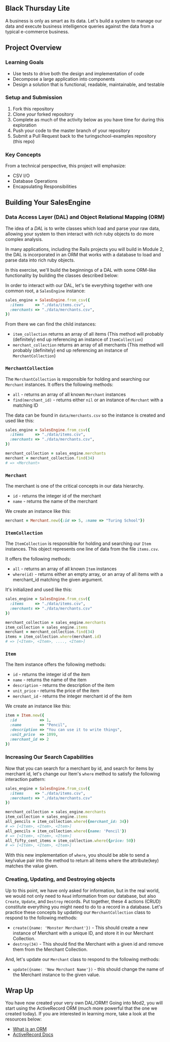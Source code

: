 ## Black Thursday Lite

A business is only as smart as its data. Let's build a system to manage our data and execute business intelligence queries against the data from a typical e-commerce business.

Project Overview
-----------------

### Learning Goals

*   Use tests to drive both the design and implementation of code
*   Decompose a large application into components
*   Design a solution that is functional, readable, maintainable, and testable

### Setup and Submission

1.  Fork this repository
1.  Clone _your_ forked repository
1.  Complete as much of the activity below as you have time for during this exploration
1.  Push your code to the master branch of your repository
1.  Submit a Pull Request back to the turingschool-examples repository (this repo)


### Key Concepts

From a technical perspective, this project will emphasize:

*   CSV I/O
*   Database Operations
*   Encapsulating Responsibilities

## Building Your SalesEngine

### Data Access Layer (DAL) and Object Relational Mapping (ORM)

The idea of a *DAL* is to write classes which load and parse your raw data, allowing your system to then interact with rich ruby objects to do more complex analysis.

In many applications, including the Rails projects you will build in Module 2, the DAL is incorporated in an ORM that works with a database to load and parse data into rich ruby objects.

In this exercise, we'll build the beginnings of a DAL with some ORM-like functionality by building the classes described below:

In order to interact with our DAL, let's tie everything together with one common root, a `SalesEngine` instance:

```ruby
sales_engine = SalesEngine.from_csv({
  :items     => "./data/items.csv",
  :merchants => "./data/merchants.csv",
})
```

From there we can find the child instances:

*   `item_collection` returns an array of all items (This method will probably (definitely) end up referencing an instance of `ItemCollection`)
*   `merchant_collection` returns an array of all merchants (This method will probably (definitely) end up referencing an instance of `MerchantCollection`)

### `MerchantCollection`

The `MerchantCollection` is responsible for holding and searching our `Merchant`
instances. It offers the following methods:

*   `all` - returns an array of all known `Merchant` instances
*   `find(merchant_id)` - returns either `nil` or an instance of `Merchant` with a matching ID

The data can be found in `data/merchants.csv` so the instance is created and used like this:

```ruby
sales_engine = SalesEngine.from_csv({
  :items     => "./data/items.csv",
  :merchants => "./data/merchants.csv",
})

merchant_collection = sales_engine.merchants
merchant = merchant_collection.find(34)
# => <Merchant>
```

### `Merchant`

The merchant is one of the critical concepts in our data hierarchy.

*   `id` - returns the integer id of the merchant
*   `name` - returns the name of the merchant

We create an instance like this:

```ruby
merchant = Merchant.new({:id => 5, :name => "Turing School"})
```

### `ItemCollection`

The `ItemCollection` is responsible for holding and searching our `Item`
instances. This object represents one line of data from the file `items.csv`.

It offers the following methods:

*   `all` - returns an array of all known `Item` instances
*   `where(id)` - returns either an empty array, or an array of all items with a merchant_id matching the given argument.

It's initialized and used like this:

```ruby
sales_engine = SalesEngine.from_csv({
  :items     => "./data/items.csv",
  :merchants => "./data/merchants.csv"
})

merchant_collection = sales_engine.merchants
item_collection = sales_engine.items
merchant = merchant_collection.find(34)
items = item_collection.where(merchant.id)
# => [<Item>, <Item>, ...., <Item>]
```

### `Item`

The Item instance offers the following methods:

*   `id` - returns the integer id of the item
*   `name` - returns the name of the item
*   `description` - returns the description of the item
*   `unit_price` - returns the price of the item
*   `merchant_id` - returns the integer merchant id of the item

We create an instance like this:

```ruby
item = Item.new({
  :id          => 1,
  :name        => "Pencil",
  :description => "You can use it to write things",
  :unit_price  => 1099,
  :merchant_id => 2
})
```

### Increasing Our Search Capabilities

Now that you can search for a merchant by id, and search for items by merchant id, let's change our Item's `where` method to satisfy the following interaction pattern:

```ruby
sales_engine = SalesEngine.from_csv({
  :items     => "./data/items.csv",
  :merchants => "./data/merchants.csv"
})

merchant_collection = sales_engine.merchants
item_collection = sales_engine.items
all_pencils = item_collection.where({merchant_id: 34})
# => [<Item>, <Item>, <Item>]
all_pencils = item_collection.where({name: 'Pencil'})
# => [<Item>, <Item>, <Item>]
all_fifty_cent_items = item_collection.where({price: 50})
# => [<Item>, <Item>, <Item>]
```

With this new implementation of `where`, you should be able to send a key/value pair into the method to return all items where the attribute(key) matches the value given.


### Creating, Updating, and Destroying objects

Up to this point, we have only asked for information, but in the real world, we would not only need to `Read` information from our database, but also `Create`, `Update`, and `Destroy` records.  Put together, these 4 actions (CRUD) constitute everything you might need to do to a record in a database.  Let's practice these concepts by updating our `MerchantCollection` class to respond to the following methods:

* `create({name: 'Monster Merchant'})` - This should create a new instance of Merchant with a unique ID, and store it in our Merchant Collection.
* `destroy(34)` - This should find the Merchant with a given id and remove them from the Merchant Collection.

And, let's update our `Merchant` class to respond to the following methods:

* `update({name: 'New Merchant Name'})` - this should change the name of the Merchant instance to the given value.


## Wrap Up

You have now created your very own DAL/ORM!!  Going into Mod2, you will start using the ActiveRecord ORM (much more powerful that the one we created today).  If you are interested in learning more, take a look at the resources below:

* [What is an ORM](https://blog.bitsrc.io/what-is-an-orm-and-why-you-should-use-it-b2b6f75f5e2a)
* [ActiveRecord Docs](https://guides.rubyonrails.org/active_record_basics.html)
